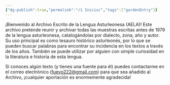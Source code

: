 ```yaml
---
{"dg-publish":true,"permalink":"/1 Inicio/","tags":["gardenEntry"]}
---
```


¡Bienvenido al Archivo Escrito de la Lengua Asturleonesa (AELA)! 
Este archivo pretende reunir y archivar todas las muestras escritas antes de 1979 de la lengua asturleonesa, catalogándolas por dialecto, zona, año y autor.
Su uso principal es como tesauro histórico asturleonés, por lo que se pueden buscar palabras para encontrar su incidencia en los textos a través de los años. También se puede utilizar por alguien con simple curiosidad en la literatura e historia de esta lengua.

Si conoces algún texto (y tienes una fuente para él) puedes contactarme en el correo electrónico (fueyo222@gmail.com) para que sea añadido al Archivo, ¡cualquier aportación es enormemente agradecida!